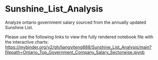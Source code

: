 # Sunshine_List_Analysis
Analyze ontario government salary sourced from the annually updated Sunshine List.

Please use the following links to view the fully rendered notebook file with the interactive charts:
https://mybinder.org/v2/gh/liangyiteng888/Sunshine_List_Analysis/main?filepath=Ontario_Top_Government_Company_Salary_Sectorwise.ipynb
